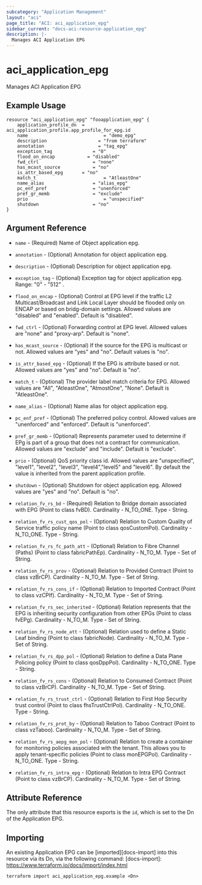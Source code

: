 ```yaml
---
subcategory: "Application Management"
layout: "aci"
page_title: "ACI: aci_application_epg"
sidebar_current: "docs-aci-resource-application_epg"
description: |-
  Manages ACI Application EPG
---
```


# aci_application_epg

Manages ACI Application EPG

## Example Usage

```hcl
resource "aci_application_epg" "fooapplication_epg" {
    application_profile_dn  = aci_application_profile.app_profile_for_epg.id
    name  					        = "demo_epg"
    description 			      = "from terraform"
    annotation  			      = "tag_epg"
    exception_tag 		    	= "0"
    flood_on_encap  	      = "disabled"
    fwd_ctrl  			      	= "none"
    has_mcast_source     		= "no"
    is_attr_based_epg     	= "no"
    match_t  				        = "AtleastOne"
    name_alias  		      	= "alias_epg"
    pc_enf_pref  		      	= "unenforced"
    pref_gr_memb  	    		= "exclude"
    prio  				        	= "unspecified"
    shutdown  		      		= "no"
}
```

## Argument Reference ##
* `name` - (Required) Name of Object application epg.
* `annotation` - (Optional) Annotation for object application epg.
* `description` - (Optional) Description for object application epg.
* `exception_tag` - (Optional) Exception tag for object application epg. Range: "0" - "512" .
* `flood_on_encap` - (Optional) Control at EPG level if the traffic L2 Multicast/Broadcast and Link Local Layer should be flooded only on ENCAP or based on bridg-domain settings. Allowed values are "disabled" and "enabled". Default is "disabled".
* `fwd_ctrl` - (Optional) Forwarding control at EPG level. Allowed values are "none" and "proxy-arp". Default is "none".
* `has_mcast_source` - (Optional) If the source for the EPG is multicast or not. Allowed values are "yes" and "no". Default values is "no".
* `is_attr_based_epg` - (Optional) If the EPG is attribute based or not. Allowed values are "yes" and "no". Default is "no".
* `match_t` - (Optional) The provider label match criteria for EPG. Allowed values are "All", "AtleastOne", "AtmostOne", "None". Default is "AtleastOne".
* `name_alias` - (Optional) Name alias for object application epg.
* `pc_enf_pref` - (Optional) The preferred policy control. Allowed values are "unenforced" and "enforced". Default is "unenforced".
* `pref_gr_memb` - (Optional) Represents parameter used to determine if EPg is part of a group that does not a contract for communication. Allowed values are "exclude" and "include". Default is "exclude".
* `prio` - (Optional) QoS priority class id. Allowed values are "unspecified", "level1", "level2", "level3", "level4","level5" and "level6". By default the value is inherited from the parent application profile.
* `shutdown` - (Optional) Shutdown for object application epg. Allowed values are "yes" and "no". Default is "no".

* `relation_fv_rs_bd` - (Required) Relation to Bridge domain associated with EPG (Point to class fvBD). Cardinality - N_TO_ONE. Type - String.

* `relation_fv_rs_cust_qos_pol` - (Optional) Relation to Custom Quality of Service traffic policy name (Point to class qosCustomPol). Cardinality - N_TO_ONE. Type - String.
<!-- tenant -> policies -> protocol -> Custom QoS -->

* `relation_fv_rs_fc_path_att` - (Optional) Relation to Fibre Channel (Paths) (Point to class fabricPathEp). Cardinality - N_TO_M. Type - Set of String.

* `relation_fv_rs_prov` - (Optional) Relation to Provided Contract (Point to class vzBrCP). Cardinality - N_TO_M. Type - Set of String.

* `relation_fv_rs_cons_if` - (Optional) Relation to Imported Contract (Point to class vzCPIf). Cardinality - N_TO_M. Type - Set of String.

* `relation_fv_rs_sec_inherited` - (Optional) Relation represents that the EPG is inheriting security configuration from other EPGs (Point to class fvEPg). Cardinality - N_TO_M. Type - Set of String.

* `relation_fv_rs_node_att` - (Optional) Relation used to define a Static Leaf binding (Point to class fabricNode). Cardinality - N_TO_M. Type - Set of String.
<!-- tenant -> Application Profile -> EPG ->Static Leaf -->

* `relation_fv_rs_dpp_pol` - (Optional) Relation to define a Data Plane Policing policy (Point to class qosDppPol). Cardinality - N_TO_ONE. Type - String.
<!-- tenant -> policies -> protocol -> Data Plane Policing -->

* `relation_fv_rs_cons` - (Optional) Relation to Consumed Contract (Point to class vzBrCP). Cardinality - N_TO_M. Type - Set of String.

* `relation_fv_rs_trust_ctrl` - (Optional) Relation to First Hop Security trust control (Point to class fhsTrustCtrlPol). Cardinality - N_TO_ONE. Type - String.
<!-- tenant -> policies -> protocol -> First Hop Security -->

* `relation_fv_rs_prot_by` - (Optional) Relation to Taboo Contract (Point to class vzTaboo). Cardinality - N_TO_M. Type - Set of String.

* `relation_fv_rs_aepg_mon_pol` - (Optional) Relation to create a container for monitoring policies associated with the tenant. This allows you to apply tenant-specific policies (Point to class monEPGPol). Cardinality - N_TO_ONE. Type - String.
<!-- tenant -> policies -> Monitoring -->

* `relation_fv_rs_intra_epg` - (Optional) Relation to Intra EPG Contract (Point to class vzBrCP). Cardinality - N_TO_M. Type - Set of String.

## Attribute Reference

The only attribute that this resource exports is the `id`, which is set to the
Dn of the Application EPG.

## Importing

An existing Application EPG can be [imported][docs-import] into this resource via its Dn, via the following command:
[docs-import]: https://www.terraform.io/docs/import/index.html

```
terraform import aci_application_epg.example <Dn>
```
